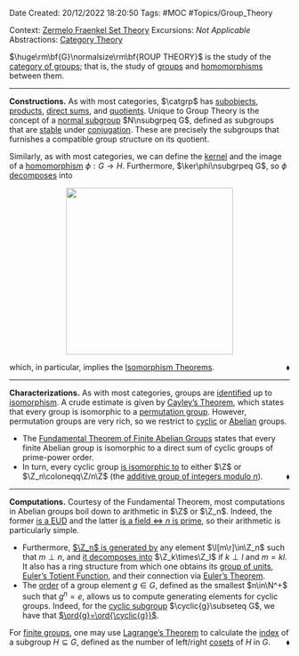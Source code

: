<div class="topSpace"></div>

Date Created: 20/12/2022 18:20:50
Tags: #MOC #Topics/Group_Theory

Context: [Zermelo Fraenkel Set Theory](obsidian://open?file=TODO)
Excursions: _Not Applicable_
Abstractions: [Category Theory](obsidian://open?file=TODO)

$\huge\rm\bf{G}\normalsize\rm\bf{ROUP THEORY}$ is the study of the [category of groups](obsidian://open?file=TODO); that is, the study of [groups](Group.md) and [homomorphisms](Group%20Homomorphism.md) between them.

---

**Constructions.** As with most categories, $\catgrp$ has [subobjects](Subgroup.md), [products](External%20Direct%20Product%20(Group).md), [direct sums](obsidian://open?file=TODO), and [quotients](Quotient%20Group.md). Unique to Group Theory is the concept of a [normal subgroup](Normal%20Subgroup.md) $N\nsubgrpeq G$, defined as subgroups that are [stable](Normal%20iff%20stable%20under%20conjuation.md) under [conjugation](Conjugate%20slash%20conjugacy%20class.md). These are precisely the subgroups that furnishes a compatible group structure on its quotient.

Similarly, as with most categories, we can define the [kernel](Kernel%20(Group%20Theory).md) and the image of a [homomorphism](Group%20Homomorphism.md) $\phi:G\to H$. Furthermore, $\ker\phi\nsubgrpeq G$, so $\phi$ [decomposes](Canonical%20Decomposition%20of%20Group%20Homomorphisms.md) into
<center><img src="app://local/home/zhao/Dropbox/MathWiki/Images/2023-01-03_225322/image.svg", width=300></center>

which, in particular, implies the [Isomorphism Theorems](obsidian://open?file=TODO).<span style="float:right;">$\blacklozenge$</span>

---

**Characterizations.** As with most categories, groups are [identified](Isomorphic%20Groups.md) up to [isomorphism](Group%20Isomorphism.md). A crude estimate is given by [Cayley$\textrm{'}$s Theorem](Cayley's%20Theorem.md), which states that every group is isomorphic to a [permutation group](Permutation%20Group.md). However, permutation groups are very rich, so we restrict to [cyclic](Cyclic%20Group.md) or [Abelian](Abelian%20Group.md) groups.
* The [Fundamental Theorem of Finite Abelian Groups](obsidian://open?file=TODO) states that every finite Abelian group is isomorphic to a direct sum of cyclic groups of prime-power order.
* In turn, every cyclic group [is isomorphic to](Cyclic%20groups%20are%20Z%20or%20Zn.md) to either $\Z$ or $\Z_n\coloneqq\Z/n\Z$ (the [additive group of integers modulo $n$](Additive%20Group%20of%20Integers%20mod%20n.md)).<span style="float:right;">$\blacklozenge$</span>

---

**Computations.** Courtesy of the Fundamental Theorem, most computations in Abelian groups boil down to arithmetic in $\Z$ or $\Z_n$. Indeed, the former [is a EUD](Ring%20of%20integers%20is%20a%20EUD.md) and the latter [is a field $\Leftrightarrow$ $n$ is prime](Integers%20mod%20n%20is%20a%20field%20iff%20n%20prime.md), so their arithmetic is particularly simple.
* Furthermore, [$\Z_n$ is generated by](Generates%20additive%20group%20of%20integers%20mod%20n%20iff%20relatively%20prime.md) any element $\l[m\r]\in\Z_n$ such that $m\perp n$, and [it decomposes into](Decomposition%20of%20additive%20group%20of%20integers%20mod%20n%20if%20relatively%20prime.md) $\Z_k\times\Z_l$ if $k\perp l$ and $m=kl$. It also has a ring structure from which one obtains its [group of units](Multiplicative%20Group%20of%20Integers%20mod%20n.md), [Euler$\textrm{'}$s Totient Function](Euler's%20Totient%20Function.md), and their connection via [Euler$\textrm{'}$s Theorem](Euler's%20Theorem.md).
* The [order](Order%20(Group%20Theory).md) of a group element $g\in G$, defined as the smallest $n\in\N^+$ such that $g^n=e$, allows us to compute generating elements for cyclic groups. Indeed, for the [cyclic subgroup](Cyclic%20Subgroup.md) $\cyclic{g}\subseteq G$, we have that [$\ord{g}=\ord{\cyclic{g}}$](Order%20of%20group%20element%20is%20order%20of%20generated%20cyclic%20group.md).

For [finite groups](Finite%20Group.md), one may use [Lagrange$\textrm{'}$s Theorem](Lagrange's%20Theorem.md) to calculate the [index](Index.md) of a subgroup $H\subseteq G$, defined as the number of left/right [cosets](Coset.md) of $H$ in $G$.<span style="float:right;">$\blacklozenge$</span>
